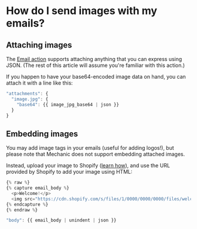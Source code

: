 # How do I send images with my emails?

## Attaching images

The [Email action](../core/actions/email.md) supports attaching anything that you can express using JSON. (The rest of this article will assume you're familiar with this action.)

If you happen to have your base64-encoded image data on hand, you can attach it with a line like this:

```javascript
"attachments": {
  "image.jpg": {
    "base64": {{ image_jpg_base64 | json }}
  }
}
```

## Embedding images

You may add image tags in your emails (useful for adding logos!), but please note that Mechanic does not support embedding attached images.

Instead, upload your image to Shopify ([learn how](https://help.shopify.com/en/manual/shopify-admin/productivity-tools/file-uploads#upload-a-file-on-the-files-page)), and use the URL provided by Shopify to add your image using HTML:

```javascript
{% raw %}
{% capture email_body %}
  <p>Welcome!</p>
  <img src="https://cdn.shopify.com/s/files/1/0000/0000/0000/files/welcome_email.jpg">
{% endcapture %}
{% endraw %}
```

```javascript
"body": {{ email_body | unindent | json }}
```
